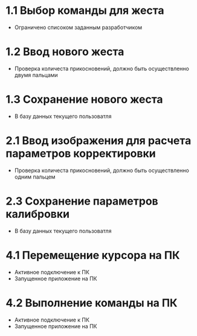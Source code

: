 # 1.1 Выбор команды для жеста
- Ограничено списоком заданным разработчиком
# 1.2 Ввод нового жеста
- Проверка количеста прикосновений, должно быть осуществленно двумя пальцами
# 1.3 Сохранение нового жеста
- В базу данных текущего пользоватля
# 2.1 Ввод изображения для расчета параметров корректировки
- Проверка количеста прикосновений, должно быть осуществленно одним пальцем
# 2.3 Сохранение параметров калибровки
- В базу данных текущего пользоватля
# 4.1 Перемещение курсора на ПК
- Активное подключение к ПК
- Запущенное приложение на ПК
# 4.2 Выполнение команды на ПК
- Активное подключение к ПК
- Запущенное приложение на ПК

